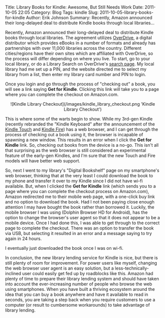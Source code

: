 Title: Library Books for Kindle: Awesome, But Still Needs Work
Date: 2011-10-05 22:05
Category: Blog
Tags: kindle
Slug: 2011-10-05-library-books-for-kindle
Author: Erik Johnson
Summary: Recently, Amazon announced their long-delayed deal to distribute Kindle books through local libraries...

Recently, Amazon announced their long-delayed deal to distribute Kindle books
through local libraries. The agreement utilizes
[OverDrive](http://overdrive.com/), a digital distributor which provides eBooks
in a number of formats and already has partnerships with over 11,000 libraries
across the country. Different cities/regions have their own sites which are
affiliated with OverDrive, so the process will differ depending on where you
live. To start, go to your local library, or do a Library Search on OverDrive's
[search page](http://search.overdrive.com/). My local library had me set up a
PIN, and the website directed me to select my library from a list, then enter
my library card number and PIN to login.

Once you login and go through the process of "checking out" a book, you will
see a link saying **Get for Kindle**. Clicking this link will take you to a
page where you can complete the checkout on Amazon.com.

<div style='text-align:center' markdown='1'>
![Kindle Library Checkout](/images/kindle_library_checkout.png 'Kindle Library Checkout')
</div>

This is where some of the warts begin to show. While my 3rd-gen Kindle
(recently rebranded the "Kindle Keyboard" after the announcement of the [Kindle
Touch](http://www.amazon.com/gp/product/B005890G8O/ref=famstripe_kt3g) and
[Kindle
Fire](http://www.amazon.com/Kindle-Color-Multi-touch-Display-Wi-Fi/dp/B0051VVOB2/ref=sr_1_1?ie=UTF8&amp;qid=1317480366&amp;sr=8-1))
has a web browser, and I can get through the process of checking out a book
using it, the browser is incapable of spawning a new window. This results in an
error when I click the **Get for Kindle** link. So, checking out books from the
device is a no-go. This isn't all that surprising as the web browser is still
considered an experimental feature of the early-gen Kindles, and I'm sure that
the new Touch and Fire models will have better web support.

So, next I went to my library's "Digital Bookshelf" page on my smartphone's web
browser, thinking that at the very least I could download the book to my phone
and transfer it over to my Kindle since I did not have wi-fi available. But,
when I clicked the **Get for Kindle** link (which sends you to a page where you
can complete the checkout process on Amazon.com), Amazon redirected me to their
mobile web page, with a one-click buy link and no option to download the book.
Had I not been paying close enough attention I may have bought the book rather
than borrowed it. Luckily, the mobile browser I was using (Dolphin Browser HD
for Android), has the option to change the browser's user agent so that it does
not appear to be a mobile device. Once I had done this, I was able to get
through to the correct page to complete the checkout. There was an option to
transfer the book via USB, but selecting it resulted in an error and a message
saying to try again in 24 hours.

I eventually just downloaded the book once I was on wi-fi.

In conclusion, the new library lending service for Kindle is nice, but there is
still plenty of room for improvement. For power users like myself, changing the
web browser user agent is an easy solution, but a less-technically-inclined
user could easily get fed up by roadblocks like this. Amazon had plenty of time
to prepare their library lending system and should have taken into account the
ever-increasing number of people who browse the web using smartphones. When you
have built a thriving ecosystem around the idea that you can buy a book
anywhere and have it available to read in seconds, you are taking a step back
when you require customers to use a computer (or result to cumbersome
workarounds) to take advantage of library lending.
